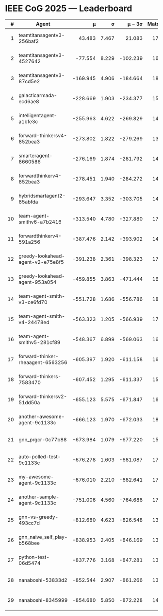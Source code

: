# IEEE CoG 2025 — Leaderboard

| # | Agent | μ | σ | μ − 3σ | Matches | Updated |
|---:|---|---:|---:|---:|---:|---|
| 1 | teamtitansagentv3-256baf2 | 43.483 | 7.467 | 21.083 | 17296 | 2025-08-24 00:40 |
| 2 | teamtitansagentv3-4527642 | -77.554 | 8.229 | -102.239 | 16890 | 2025-08-24 00:40 |
| 3 | teamtitansagentv3-87cd5e2 | -169.945 | 4.906 | -184.664 | 18126 | 2025-08-24 00:40 |
| 4 | galacticarmada-ecd6ae8 | -228.669 | 1.903 | -234.377 | 15940 | 2025-08-24 00:40 |
| 5 | intelligentagent-a1bfe3c | -255.963 | 4.622 | -269.829 | 14576 | 2025-08-24 00:40 |
| 6 | forward-thinkersv4-852bea3 | -273.802 | 1.822 | -279.269 | 13849 | 2025-08-24 00:40 |
| 7 | smarteragent-8660586 | -276.169 | 1.874 | -281.792 | 14518 | 2025-08-24 00:40 |
| 8 | forwardthinkerv4-852bea3 | -278.451 | 1.940 | -284.272 | 14009 | 2025-08-24 00:40 |
| 9 | hybridsmartagent2-85abfda | -293.647 | 3.352 | -303.705 | 14566 | 2025-08-24 00:40 |
| 10 | team-agent-smithv6-a7b2416 | -313.540 | 4.780 | -327.880 | 17140 | 2025-08-24 00:40 |
| 11 | forwardthinkerv4-591a256 | -387.476 | 2.142 | -393.902 | 14218 | 2025-08-24 00:40 |
| 12 | greedy-lookahead-agent-v2-e75e8f5 | -391.238 | 2.361 | -398.323 | 17290 | 2025-08-24 00:40 |
| 13 | greedy-lookahead-agent-953a054 | -459.855 | 3.863 | -471.444 | 16030 | 2025-08-24 00:40 |
| 14 | team-agent-smith-v3-ce6fd70 | -551.728 | 1.686 | -556.786 | 18182 | 2025-08-24 00:40 |
| 15 | team-agent-smith-v4-24478ed | -563.323 | 1.205 | -566.939 | 17582 | 2025-08-24 00:40 |
| 16 | team-agent-smithv5-281cf89 | -548.367 | 6.899 | -569.063 | 16800 | 2025-08-24 00:40 |
| 17 | forward-thinker-rheaagent-6563256 | -605.397 | 1.920 | -611.158 | 16328 | 2025-08-24 00:40 |
| 18 | forward-thinkers-7583470 | -607.452 | 1.295 | -611.337 | 15800 | 2025-08-24 00:40 |
| 19 | forward-thinkersv2-51dd50a | -655.123 | 5.575 | -671.847 | 16488 | 2025-08-24 00:40 |
| 20 | another-awesome-agent-9c1133c | -666.123 | 1.970 | -672.033 | 18080 | 2025-08-24 00:40 |
| 21 | gnn_prgcr-0c77b88 | -673.984 | 1.079 | -677.220 | 15360 | 2025-08-24 00:40 |
| 22 | auto-polled-test-9c1133c | -676.278 | 1.603 | -681.087 | 17760 | 2025-08-24 00:40 |
| 23 | my-awesome-agent-9c1133c | -676.010 | 2.210 | -682.641 | 17140 | 2025-08-24 00:40 |
| 24 | another-sample-agent-9c1133c | -751.006 | 4.560 | -764.686 | 17300 | 2025-08-24 00:40 |
| 25 | gnn-vs-greedy-493cc7d | -812.680 | 4.623 | -826.548 | 13720 | 2025-08-24 00:40 |
| 26 | gnn_naive_self_play-b568bee | -838.953 | 2.405 | -846.169 | 13580 | 2025-08-24 00:40 |
| 27 | python-test-06d5474 | -837.776 | 3.168 | -847.281 | 13830 | 2025-08-24 00:40 |
| 28 | nanaboshi-53833d2 | -852.544 | 2.907 | -861.266 | 13280 | 2025-08-24 00:40 |
| 29 | nanaboshi-8345999 | -854.680 | 5.850 | -872.228 | 14230 | 2025-08-24 00:40 |
